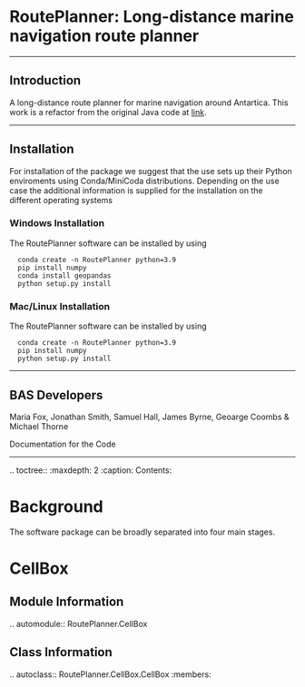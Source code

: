 # RoutePlanner: Long-distance marine navigation route planner
---
## Introduction
A long-distance route planner for marine navigation around Antartica. This work is a refactor from the original Java code at [link](https://github.com/foxm1/RoutePlanner). 

---
## Installation
For installation of the package we suggest that the use sets up their Python enviroments using Conda/MiniCoda distributions. Depending on the use case the additional information is supplied for the installation on the different operating systems

### Windows Installation
The RoutePlanner software can be installed by using
```
  conda create -n RoutePlanner python=3.9
  pip install numpy
  conda install geopandas
  python setup.py install
```

### Mac/Linux Installation
The RoutePlanner software can be installed by using
```
  conda create -n RoutePlanner python=3.9
  pip install numpy
  python setup.py install
```

---
## BAS Developers
Maria Fox, Jonathan Smith, Samuel Hall, James Byrne, Geoarge Coombs &  Michael Thorne


Documentation for the Code
**************************
.. toctree::
   :maxdepth: 2
   :caption: Contents:

Background
====================
The software package can be broadly separated into four main stages.


CellBox
=====================
Module Information
-----------------
.. automodule:: RoutePlanner.CellBox


Class Information
------------------
.. autoclass:: RoutePlanner.CellBox.CellBox
   :members: